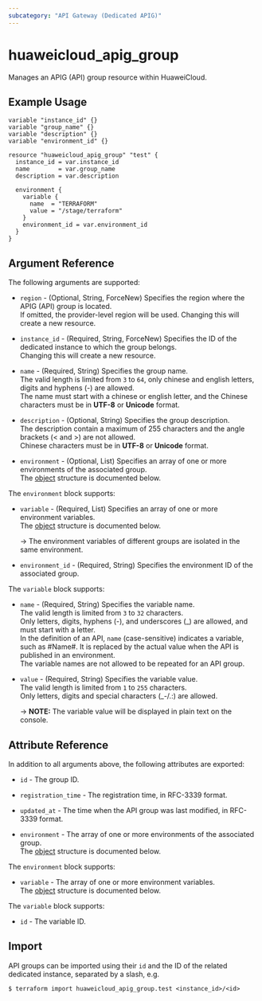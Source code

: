 ```yaml
---
subcategory: "API Gateway (Dedicated APIG)"
---
```


# huaweicloud_apig_group

Manages an APIG (API) group resource within HuaweiCloud.

## Example Usage

```hcl
variable "instance_id" {}
variable "group_name" {}
variable "description" {}
variable "environment_id" {}

resource "huaweicloud_apig_group" "test" {
  instance_id = var.instance_id
  name        = var.group_name
  description = var.description

  environment {
    variable {
      name  = "TERRAFORM"
      value = "/stage/terraform"
    }
    environment_id = var.environment_id
  }
}
```

## Argument Reference

The following arguments are supported:

* `region` - (Optional, String, ForceNew) Specifies the region where the APIG (API) group is located.  
  If omitted, the provider-level region will be used. Changing this will create a new resource.

* `instance_id` - (Required, String, ForceNew) Specifies the ID of the dedicated instance to which the group belongs.  
  Changing this will create a new resource.

* `name` - (Required, String) Specifies the group name.  
  The valid length is limited from `3` to `64`, only chinese and english letters, digits and hyphens (-) are
  allowed.  
  The name must start with a chinese or english letter, and the Chinese characters must be in **UTF-8** or **Unicode**
  format.

* `description` - (Optional, String) Specifies the group description.  
  The description contain a maximum of 255 characters and the angle brackets (< and >) are not allowed.  
  Chinese characters must be in **UTF-8** or **Unicode** format.

* `environment` - (Optional, List) Specifies an array of one or more environments of the associated group.  
  The [object](#group_environment) structure is documented below.

<a name="group_environment"></a>
The `environment` block supports:

* `variable` - (Required, List) Specifies an array of one or more environment variables.  
  The [object](#group_environment_variable) structure is documented below.

  -> The environment variables of different groups are isolated in the same environment.

* `environment_id` - (Required, String) Specifies the environment ID of the associated group.

<a name="group_environment_variable"></a>
The `variable` block supports:

* `name` - (Required, String) Specifies the variable name.  
  The valid length is limited from `3` to `32` characters.  
  Only letters, digits, hyphens (-), and underscores (_) are allowed, and must start with a letter.  
  In the definition of an API, `name` (case-sensitive) indicates a variable, such as #Name#.
  It is replaced by the actual value when the API is published in an environment.  
  The variable names are not allowed to be repeated for an API group.

* `value` - (Required, String) Specifies the variable value.  
  The valid length is limited from `1` to `255` characters.  
  Only letters, digits and special characters (_-/.:) are allowed.

  -> **NOTE:** The variable value will be displayed in plain text on the console.

## Attribute Reference

In addition to all arguments above, the following attributes are exported:

* `id` - The group ID.

* `registration_time` - The registration time, in RFC-3339 format.

* `updated_at` - The time when the API group was last modified, in RFC-3339 format.

* `environment` - The array of one or more environments of the associated group.  
  The [object](#group_environment_attr) structure is documented below.

<a name="group_environment_attr"></a>
The `environment` block supports:

* `variable` - The array of one or more environment variables.  
  The [object](#group_environment_variable_attr) structure is documented below.

<a name="group_environment_variable_attr"></a>
The `variable` block supports:

* `id` - The variable ID.

## Import

API groups can be imported using their `id` and the ID of the related dedicated instance, separated by a slash, e.g.

```shell
$ terraform import huaweicloud_apig_group.test <instance_id>/<id>
```
